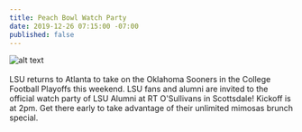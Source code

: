 ```yaml
---
title: Peach Bowl Watch Party
date: 2019-12-26 07:15:00 -07:00
published: false
---
```


![alt text](https://lsu-phoenix-alumni.github.io/assets/img/PeachBowlWatchParty.png)  
<br>
LSU returns to Atlanta to take on the Oklahoma Sooners in the College Football Playoffs this weekend. LSU fans and alumni are invited to the official watch party of LSU Alumni at RT O'Sullivans in Scottsdale! Kickoff is at 2pm. Get there early to take advantage of their unlimited mimosas brunch special.  